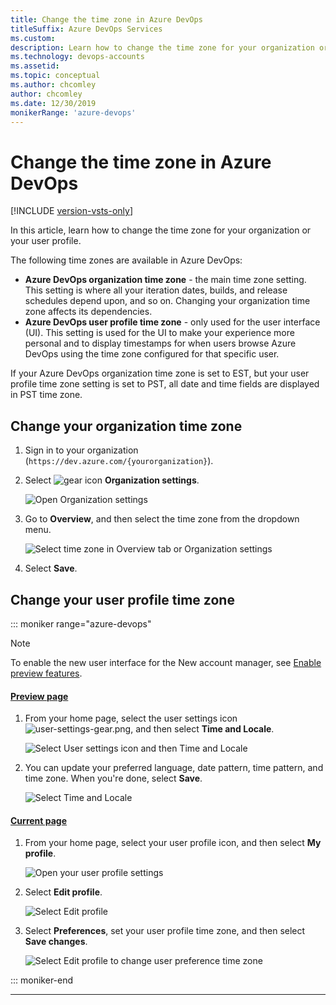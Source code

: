 ```yaml
---
title: Change the time zone in Azure DevOps
titleSuffix: Azure DevOps Services
ms.custom: 
description: Learn how to change the time zone for your organization or for your user profile
ms.technology: devops-accounts
ms.assetid: 
ms.topic: conceptual
ms.author: chcomley
author: chcomley
ms.date: 12/30/2019
monikerRange: 'azure-devops'
---
```


# Change the time zone in Azure DevOps

[!INCLUDE [version-vsts-only](../../includes/version-vsts-only.md)]

In this article, learn how to change the time zone for your organization or your user profile.

The following time zones are available in Azure DevOps:

* **Azure DevOps organization time zone** - the main time zone setting. This setting is where all your iteration dates, builds, and release schedules depend upon, and so on. Changing your organization time zone affects its dependencies.
* **Azure DevOps user profile time zone** - only used for the user interface (UI). This setting is used for the UI to make your experience more personal and to display timestamps for when users browse Azure DevOps using the time zone configured for that specific user.

If your Azure DevOps organization time zone is set to EST, but your user profile time zone setting is set to PST, all date and time fields are displayed in PST time zone.

## Change your organization time zone

1. Sign in to your organization (```https://dev.azure.com/{yourorganization}```).

2. Select ![gear icon](../../media/icons/gear-icon.png) **Organization settings**.

    ![Open Organization settings](../../media/settings/open-admin-settings-vert.png)

3. Go to **Overview**, and then select the time zone from the dropdown menu.

    ![Select time zone in Overview tab or Organization settings](media/change-time-zone/organization-time-zone-settings.png)

4. Select **Save**.

## Change your user profile time zone

::: moniker range="azure-devops"

> [!NOTE]   
> To enable the new user interface for the New account manager, see [Enable preview features](../../project/navigation/preview-features.md).

#### [Preview page](#tab/preview-page) 

1. From your home page, select the user settings icon ![user-settings-gear.png](../../media/icons/user-settings-gear.png), and then select **Time and Locale**.

   ![Select User settings icon and then Time and Locale](media/change-time-zone/user-settings-time-locale.png)

2. You can update your preferred language, date pattern, time pattern, and time zone. When you're done, select **Save**.

   ![Select Time and Locale](media/change-time-zone/edit-time-locale.png)

#### [Current page](#tab/current-page) 

1. From your home page, select your user profile icon, and then select **My profile**.

    ![Open your user profile settings](../settings/media/open-profile-user-settings.png)

2. Select **Edit profile**.

    ![Select Edit profile](media/change-time-zone/select-edit-profile.png)

3. Select **Preferences**, set your user profile time zone, and then select **Save changes**.

    ![Select Edit profile to change user preference time zone](media/change-time-zone/change-user-preferences-time-zone.png)

::: moniker-end

***
